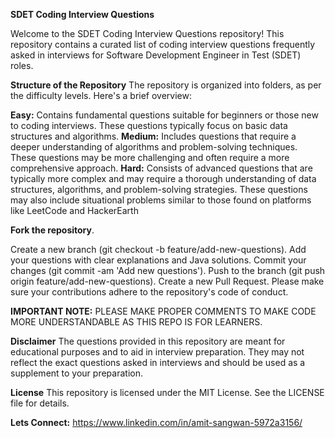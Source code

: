 **SDET Coding Interview Questions**

Welcome to the SDET Coding Interview Questions repository! 
This repository contains a curated list of coding interview questions frequently asked in interviews for Software Development Engineer in Test (SDET) roles.





**Structure of the Repository**
The repository is organized into folders, as per the difficulty levels. Here's a brief overview:

**Easy:** Contains fundamental questions suitable for beginners or those new to coding interviews. These questions typically focus on basic data structures and algorithms.
**Medium:** Includes questions that require a deeper understanding of algorithms and problem-solving techniques. These questions may be more challenging and often require a more comprehensive approach.
**Hard:** Consists of advanced questions that are typically more complex and may require a thorough understanding of data structures, algorithms, and problem-solving strategies. These questions may also include situational problems similar to those found on platforms like LeetCode and HackerEarth





**Fork the repository**.

Create a new branch (git checkout -b feature/add-new-questions).
Add your questions with clear explanations and Java solutions.
Commit your changes (git commit -am 'Add new questions').
Push to the branch (git push origin feature/add-new-questions).
Create a new Pull Request.
Please make sure your contributions adhere to the repository's code of conduct.



**IMPORTANT NOTE:** PLEASE MAKE PROPER COMMENTS TO MAKE CODE MORE UNDERSTANDABLE AS THIS REPO IS FOR LEARNERS.






**Disclaimer**
The questions provided in this repository are meant for educational purposes and to aid in interview preparation. They may not reflect the exact questions asked in interviews and should be used as a supplement to your preparation.



**License**
This repository is licensed under the MIT License. See the LICENSE file for details.



**Lets Connect:** 
https://www.linkedin.com/in/amit-sangwan-5972a3156/
